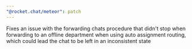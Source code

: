 ```yaml
---
"@rocket.chat/meteor": patch
---
```


Fixes an issue with the forwarding chats procedure that didn't stop when forwarding to an offline department when using auto assignment routing, which could lead the chat to be left in an inconsistent state
